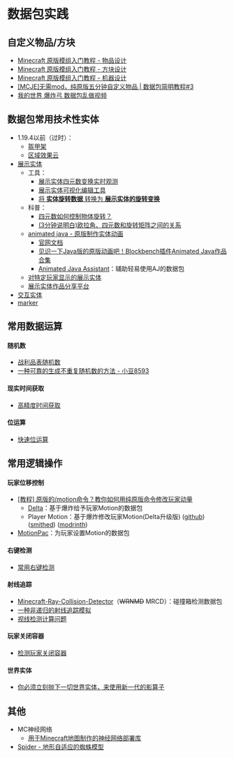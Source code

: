 # 数据包实践
## 自定义物品/方块
- [Minecraft 原版模组入门教程 - 物品设计](https://zhangshenxing.github.io/VanillaModTutorial/#物品设计)
- [Minecraft 原版模组入门教程 - 方块设计](https://zhangshenxing.github.io/VanillaModTutorial/#方块设计)
- [Minecraft 原版模组入门教程 - 机器设计](https://zhangshenxing.github.io/VanillaModTutorial/#机器设计)
- [[MCJE]无需mod，纯原版五分钟自定义物品 | 数据包简明教程#3](https://www.bilibili.com/video/BV1Q24y1N7hY/)
- [我的世界 爆炸弓 数据包乱做视频](https://www.bilibili.com/video/BV14A411c78B/)
## 数据包常用技术性实体
- 1.19.4以前（过时）：
  - [盔甲架](https://zh.minecraft.wiki/w/盔甲架)
  - [区域效果云](https://zh.minecraft.wiki/w/%E5%8C%BA%E5%9F%9F%E6%95%88%E6%9E%9C%E4%BA%91)
- [展示实体](https://zh.minecraft.wiki/w/%E5%B1%95%E7%A4%BA%E5%AE%9E%E4%BD%93)
  - 工具：
    - [展示实体四元数变换实时观测](https://misode.github.io/transformation/)
    - [展示实体可视化编辑工具](https://eszesbalint.github.io/bdstudio/editor)
    - [将 __实体旋转数据__ 转换为 __展示实体的旋转变换__](/index/附录4.md/#如何将-实体旋转数据-转换为-展示实体的旋转变换)
  - 科普：
    - [四元数如何控制物体旋转？](https://www.bilibili.com/video/BV14t421h7M4/)
    - [(3分钟说明白)欧拉角、四元数和旋转矩阵之间的关系](https://zhuanlan.zhihu.com/p/569964217?utm_psn=1852117017248788481)
  - [animated java - 原版制作实体动画](https://animated-java.dev/)
    - [官网文档](https://animated-java.dev/docs/introduction/what-is-animated-java)
    - [见识一下Java版的原版动画吧！Blockbench插件Animated Java作品合集](https://www.bilibili.com/video/BV12D4y1F7VM)
    - [Animated Java Assistant](https://www.planetminecraft.com/data-pack/ml-animated-java-model-assistant-minecraft-1-20-4/)：辅助轻易使用AJ的数据包
  - [对特定玩家显示的展示实体](https://github.com/CMDred/per-player-displays)
  - [展示实体作品分享平台](https://block-display.com/)
- [交互实体](https://zh.minecraft.wiki/w/%E4%BA%A4%E4%BA%92%E5%AE%9E%E4%BD%93)
- [marker](https://zh.minecraft.wiki/w/标记)

## 常用数据运算

#### 随机数
- [战利品表随机数](https://zhangshenxing.github.io/VanillaModTutorial/#%E9%9A%8F%E6%9C%BA%E6%95%B0)
- [一种可靠的生成不重复随机数的方法 - 小豆8593](https://www.bilibili.com/read/cv16985186)

#### 现实时间获取
- [高精度时间获取](https://github.com/intsuc/get_millis)

#### 位运算
- [快速位运算](https://github.com/Triton365/fast_bitwise_ops/blob/main/data/fast_bitwise/function/and.mcfunction)

## 常用逻辑操作
#### 玩家位移控制
- [[教程] 原版的/motion命令？教你如何用纯原版命令修改玩家动量](https://www.bilibili.com/video/BV1iYbLeqE1U/)
  - [Delta](https://github.com/BigPapi13/Delta)：基于爆炸给予玩家Motion的数据包
  - Player Motion：基于爆炸修改玩家Motion(Delta升级版) ([github](https://github.com/MulverineX/player_motion)) ([smithed](https://smithed.net/packs/player_motion)) ([modrinth](https://modrinth.com/datapack/player_motion))
- [MotionPac](https://github.com/zsazska/MotionPack)：为玩家设置Motion的数据包

#### 右键检测
- [常用右键检测](https://etis.vcsofficial.site/d/60)

#### 射线追踪
- [Minecraft-Ray-Collision-Detector](https://github.com/K-bai/Minecraft-Ray-Collision-Detector/releases)（~~WRNMD~~ MRCD）：碰撞箱检测数据包
- [一种非递归的射线追踪模拟](/index/附录4.md/#一种非递归的射线追踪模拟)
- [视线检测计算问题](https://etis.vcsofficial.site/d/42-shi-xian-jian-ce-ji-suan-wen-ti)

#### 玩家关闭容器
- [检测玩家关闭容器](https://github.com/DefinitelyHighmore/sentinel)

#### 世界实体
- [你必须立刻抛下一切世界实体，来使用新一代的影算子](https://etis.vcsofficial.site/d/62)

## 其他
- MC神经网络
  - [用于Minecraft地图制作的神经网络部署库](https://github.com/AjjMC/ajjnn)
- [Spider - 地形自适应的蜘蛛模型](https://github.com/TheCymaera/minecraft-spider)
